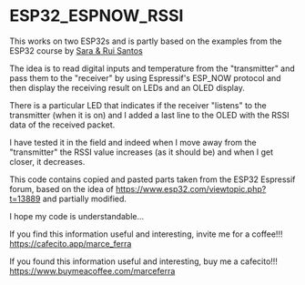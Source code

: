 # ESP32_ESPNOW_RSSI

This works on two ESP32s and is partly based on the examples from the ESP32 course by [Sara & Rui Santos](https://randomnerdtutorials.com)

The idea is to read digital inputs and temperature from the "transmitter" and pass them to the "receiver" by using Espressif's ESP_NOW protocol and then display the receiving result on LEDs and an OLED display.

There is a particular LED that indicates if the receiver "listens" to the transmitter (when it is on) and I added a last line to the OLED with the RSSI data of the received packet.

I have tested it in the field and indeed when I move away from the "transmitter" the RSSI value increases (as it should be) and when I get closer, it decreases.

This code contains copied and pasted parts taken from the ESP32 Espressif forum, based on the idea of ​​https://www.esp32.com/viewtopic.php?t=13889 and partially modified.

I hope my code is understandable...

If you find this information useful and interesting, invite me for a coffee!!!
https://cafecito.app/marce_ferra

If you found this information useful and interesting, buy me a cafecito!!!
https://www.buymeacoffee.com/marceferra
